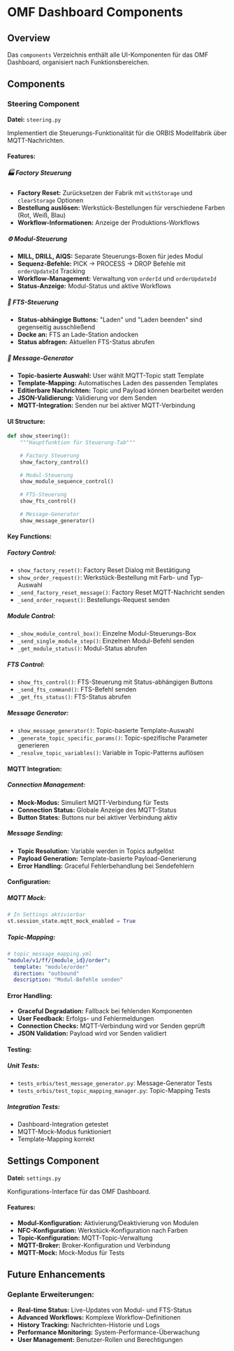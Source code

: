 # OMF Dashboard Components

## Overview

Das `components` Verzeichnis enthält alle UI-Komponenten für das OMF Dashboard, organisiert nach Funktionsbereichen.

## Components

### Steering Component

**Datei:** `steering.py`

Implementiert die Steuerungs-Funktionalität für die ORBIS Modellfabrik über MQTT-Nachrichten.

#### Features:

##### 🏭 Factory Steuerung
- **Factory Reset:** Zurücksetzen der Fabrik mit `withStorage` und `clearStorage` Optionen
- **Bestellung auslösen:** Werkstück-Bestellungen für verschiedene Farben (Rot, Weiß, Blau)
- **Workflow-Informationen:** Anzeige der Produktions-Workflows

##### ⚙️ Modul-Steuerung
- **MILL, DRILL, AIQS:** Separate Steuerungs-Boxen für jedes Modul
- **Sequenz-Befehle:** PICK → PROCESS → DROP Befehle mit `orderUpdateId` Tracking
- **Workflow-Management:** Verwaltung von `orderId` und `orderUpdateId`
- **Status-Anzeige:** Modul-Status und aktive Workflows

##### 🚛 FTS-Steuerung
- **Status-abhängige Buttons:** "Laden" und "Laden beenden" sind gegenseitig ausschließend
- **Docke an:** FTS an Lade-Station andocken
- **Status abfragen:** Aktuellen FTS-Status abrufen

##### 📡 Message-Generator
- **Topic-basierte Auswahl:** User wählt MQTT-Topic statt Template
- **Template-Mapping:** Automatisches Laden des passenden Templates
- **Editierbare Nachrichten:** Topic und Payload können bearbeitet werden
- **JSON-Validierung:** Validierung vor dem Senden
- **MQTT-Integration:** Senden nur bei aktiver MQTT-Verbindung

#### UI Structure:

```python
def show_steering():
    """Hauptfunktion für Steuerung-Tab"""
    
    # Factory Steuerung
    show_factory_control()
    
    # Modul-Steuerung
    show_module_sequence_control()
    
    # FTS-Steuerung
    show_fts_control()
    
    # Message-Generator
    show_message_generator()
```

#### Key Functions:

##### Factory Control:
- `show_factory_reset()`: Factory Reset Dialog mit Bestätigung
- `show_order_request()`: Werkstück-Bestellung mit Farb- und Typ-Auswahl
- `_send_factory_reset_message()`: Factory Reset MQTT-Nachricht senden
- `_send_order_request()`: Bestellungs-Request senden

##### Module Control:
- `_show_module_control_box()`: Einzelne Modul-Steuerungs-Box
- `_send_single_module_step()`: Einzelnen Modul-Befehl senden
- `_get_module_status()`: Modul-Status abrufen

##### FTS Control:
- `show_fts_control()`: FTS-Steuerung mit Status-abhängigen Buttons
- `_send_fts_command()`: FTS-Befehl senden
- `_get_fts_status()`: FTS-Status abrufen

##### Message Generator:
- `show_message_generator()`: Topic-basierte Template-Auswahl
- `_generate_topic_specific_params()`: Topic-spezifische Parameter generieren
- `_resolve_topic_variables()`: Variable in Topic-Patterns auflösen

#### MQTT Integration:

##### Connection Management:
- **Mock-Modus:** Simuliert MQTT-Verbindung für Tests
- **Connection Status:** Globale Anzeige des MQTT-Status
- **Button States:** Buttons nur bei aktiver Verbindung aktiv

##### Message Sending:
- **Topic Resolution:** Variable werden in Topics aufgelöst
- **Payload Generation:** Template-basierte Payload-Generierung
- **Error Handling:** Graceful Fehlerbehandlung bei Sendefehlern

#### Configuration:

##### MQTT Mock:
```python
# In Settings aktivierbar
st.session_state.mqtt_mock_enabled = True
```

##### Topic-Mapping:
```yaml
# topic_message_mapping.yml
"module/v1/ff/{module_id}/order":
  template: "module/order"
  direction: "outbound"
  description: "Modul-Befehle senden"
```

#### Error Handling:

- **Graceful Degradation:** Fallback bei fehlenden Komponenten
- **User Feedback:** Erfolgs- und Fehlermeldungen
- **Connection Checks:** MQTT-Verbindung wird vor Senden geprüft
- **JSON Validation:** Payload wird vor Senden validiert

#### Testing:

##### Unit Tests:
- `tests_orbis/test_message_generator.py`: Message-Generator Tests
- `tests_orbis/test_topic_mapping_manager.py`: Topic-Mapping Tests

##### Integration Tests:
- Dashboard-Integration getestet
- MQTT-Mock-Modus funktioniert
- Template-Mapping korrekt

## Settings Component

**Datei:** `settings.py`

Konfigurations-Interface für das OMF Dashboard.

#### Features:
- **Modul-Konfiguration:** Aktivierung/Deaktivierung von Modulen
- **NFC-Konfiguration:** Werkstück-Konfiguration nach Farben
- **Topic-Konfiguration:** MQTT-Topic-Verwaltung
- **MQTT-Broker:** Broker-Konfiguration und Verbindung
- **MQTT-Mock:** Mock-Modus für Tests

## Future Enhancements

### Geplante Erweiterungen:
- **Real-time Status:** Live-Updates von Modul- und FTS-Status
- **Advanced Workflows:** Komplexe Workflow-Definitionen
- **History Tracking:** Nachrichten-Historie und Logs
- **Performance Monitoring:** System-Performance-Überwachung
- **User Management:** Benutzer-Rollen und Berechtigungen
